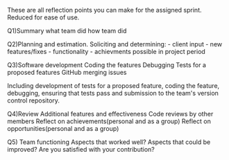 These are all reflection points you can make for the assigned sprint. Reduced for ease of use.

Q1)Summary
what team did
how team did

Q2)Planning and estimation. 
Soliciting and determining:
    - client input
    - new features/fixes
    - functionality 
    - achievments possible in project period

Q3)Software development 
Coding the features
Debugging
Tests for a proposed features
GitHub merging issues

Including development of tests for a proposed feature, coding the feature, debugging, ensuring that tests pass and submission to the team's version control repository.

Q4)Review
Additional features and effectiveness
Code reviews by other members
Reflect on achievements(personal and as a group)
Reflect on opportunities(personal and as a group)

Q5) Team functioning 
Aspects that worked well?
Aspects that could be improved?
Are you satisfied with your contribution? 

